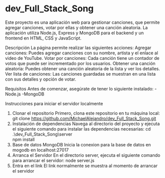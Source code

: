 # dev_Full_Stack_Song
Este proyecto es una aplicación web para gestionar canciones, que permite agregar canciones, votar por ellas y obtener una canción aleatoria. 
La aplicación utiliza Node.js, Express y MongoDB para el backend y un frontend en HTML, CSS y JavaScript.

Descripción
La página permite realizar las siguientes acciones:
Agregar canciones: Puedes agregar canciones con su nombre, artista y el enlace al video de YouTube.
Votar por canciones: Cada canción tiene un contador de votos que puede ser incrementado por los usuarios.
Obtener una canción aleatoria: Puedes obtener una canción aleatoria de la lista y ver los detalles.
Ver lista de canciones: Las canciones guardadas se muestran en una lista con sus detalles y opción de votar.

Requisitos
Antes de comenzar, asegúrate de tener lo siguiente instalado:
-Node.js 
-MongoDB 

Instrucciones para iniciar el servidor localmente
1. Clonar el repositorio
Primero, clona este repositorio en tu máquina local:
git clone https://github.com/MichaelAlejandro/dev_Full_Stack_Song.git
2. Instalación de dependencias
Navega al directorio del proyecto y ejecuta el siguiente comando para instalar las dependencias necesarias:
cd .\dev_Full_Stack_Song\server\
npm install
3. Base de datos MongoDB
Inicia la conexion para la base de datos en mogodb en localhost:27017
4. Arranca el Servidor
En el directorio server, ejecuta el siguiente comando para arrancar el servidor:
node server.js
5. Entra en el link
El link normalmente se muestra al momento de arrancar el servidor
